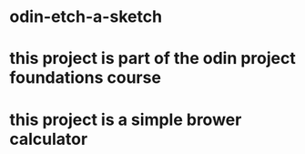 # odin-etch-a-sketch
#
# this project is part of the odin project foundations course
#
# this project is a simple brower calculator